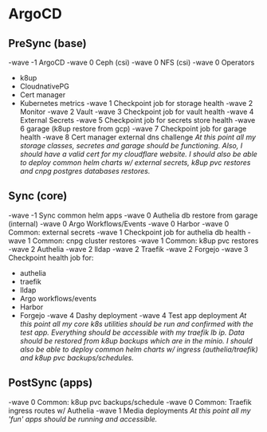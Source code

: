 # ArgoCD

## PreSync (base)
-wave -1 ArgoCD
-wave 0 Ceph (csi)
-wave 0 NFS (csi)
-wave 0 Operators
  - k8up
  - CloudnativePG
  - Cert manager
  - Kubernetes metrics
-wave 1 Checkpoint job for storage health
-wave 2 Monitor
-wave 2 Vault
-wave 3 Checkpoint job for vault health
-wave 4 External Secrets
-wave 5 Checkpoint job for secrets store health
-wave 6 garage (k8up restore from gcp)
-wave 7 Checkpoint job for garage health
-wave 8 Cert manager external dns challenge
*At this point all my storage classes, secretes and garage should be functioning. Also, I should have a valid cert for my cloudflare website. I should also be able to deploy common helm charts w/ external secrets, k8up pvc restores and cnpg postgres databases restores.*

## Sync (core)
-wave -1 Sync common helm apps
-wave 0 Authelia db restore from garage (internal)
-wave 0 Argo Workflows/Events
-wave 0 Harbor
-wave 0 Common: external secrets
-wave 1 Checkpoint job for authelia db health
-wave 1 Common: cnpg cluster restores
-wave 1 Common: k8up pvc restores
-wave 2 Authelia
-wave 2 lldap
-wave 2 Traefik
-wave 2 Forgejo
-wave 3 Checkpoint health job for:
  - authelia
  - traefik
  - lldap
  - Argo workflows/events
  - Harbor
  - Forgejo
-wave 4 Dashy deployment
-wave 4 Test app deployment
*At this point all my core k8s utilities should be run and confirmed with the test app. Everything should be accessible with my traefik lb ip. Data should be restored from k8up backups which are in the minio. I should also be able to deploy common helm charts w/ ingress (authelia/traefik) and k8up pvc backups/schedules.*

## PostSync (apps)
-wave 0 Common: k8up pvc backups/schedule
-wave 0 Common: Traefik ingress routes w/ Authelia
-wave 1 Media deployments
*At this point all my 'fun' apps should be running and accessible.*
